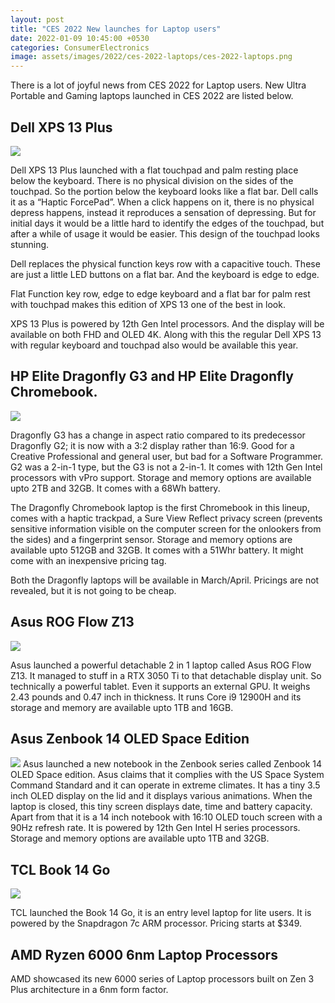 ```yaml
---
layout: post
title: "CES 2022 New launches for Laptop users"
date: 2022-01-09 10:45:00 +0530
categories: ConsumerElectronics
image: assets/images/2022/ces-2022-laptops/ces-2022-laptops.png
---
```


There is a lot of joyful news from CES 2022 for Laptop users. New Ultra
Portable and Gaming laptops launched in CES 2022 are listed below.

## Dell XPS 13 Plus

![](../../assets/images/2022/ces-2022-laptops/Dell-XPS-13-Plus.jpg)

Dell XPS 13 Plus launched with a flat touchpad and palm resting place below the
keyboard. There is no physical division on the sides of the touchpad. So the
portion below the keyboard looks like a flat bar. Dell calls it as a “Haptic
ForcePad”. When a click happens on it, there is no physical depress happens,
instead it reproduces a sensation of depressing. But for initial days it would
be a little hard to identify the edges of the touchpad, but after a while of
usage it would be easier. This design of the touchpad looks stunning.

Dell replaces the physical function keys row with a capacitive touch. These are
just a little LED buttons on a flat bar. And the keyboard is edge to edge.

Flat Function key row, edge to edge keyboard and a flat bar for palm rest with
touchpad makes this edition of XPS 13 one of the best in look.

XPS 13 Plus is powered by 12th Gen Intel processors. And the display will be
available on both FHD and OLED 4K. Along with this the regular Dell XPS 13 with
regular keyboard and touchpad also would be available this year.

## HP Elite Dragonfly G3 and HP Elite Dragonfly Chromebook.

![](../../assets/images/2022/ces-2022-laptops/HP-Elite-Dragonfly-G3.jpg)

Dragonfly G3 has a change in aspect ratio compared to its predecessor Dragonfly
G2; it is now with a 3:2 display rather than 16:9. Good for a Creative
Professional and general user, but bad for a Software Programmer. G2 was a
2-in-1 type, but the G3 is not a 2-in-1. It comes with 12th Gen Intel processors
with vPro support. Storage and memory options are available upto 2TB and 32GB.
It comes with a 68Wh battery.

The Dragonfly Chromebook laptop is the first Chromebook in this lineup, comes
with a haptic trackpad, a Sure View Reflect privacy screen (prevents sensitive
information visible on the computer screen for the onlookers from the sides)
and a fingerprint sensor. Storage and memory options are available upto 512GB
and 32GB. It comes with a 51Whr battery. It might come with an inexpensive
pricing tag.

Both the Dragonfly laptops will be available in March/April. Pricings are not
revealed, but it is not going to be cheap.

## Asus ROG Flow Z13

![](../../assets/images/2022/ces-2022-laptops/Asus-ROG-Flow-Z13.jpg)

Asus launched a powerful detachable 2 in 1 laptop called Asus ROG Flow Z13. It
managed to stuff in a RTX 3050 Ti to that detachable display unit. So
technically a powerful tablet. Even it supports an external GPU. It weighs 2.43
pounds and 0.47 inch in thickness. It runs Core i9 12900H and its storage and
memory are available upto 1TB and 16GB.

## Asus Zenbook 14 OLED Space Edition

![](../../assets/images/2022/ces-2022-laptops/Asus-14-OLED-Space-Edition.png)
Asus launched a new notebook in the Zenbook series called Zenbook 14 OLED Space
edition. Asus claims that it complies with the US Space System Command Standard
and it can operate in extreme climates. It has a tiny 3.5 inch OLED display on
the lid and it displays various animations. When the laptop is closed, this tiny
screen displays date, time and battery capacity. Apart from that it is a 14 inch
notebook with 16:10 OLED touch screen with a 90Hz refresh rate. It is powered by
12th Gen Intel H series processors. Storage and memory options are available
upto 1TB and 32GB.

## TCL Book 14 Go

![](../../assets/images/2022/ces-2022-laptops/tcl-book-14-go.jpeg)

TCL launched the Book 14 Go, it is an entry level laptop for lite users. It is
powered by the Snapdragon 7c ARM processor. Pricing starts at $349.

## AMD Ryzen 6000 6nm Laptop Processors
AMD showcased its new 6000 series of Laptop processors built on Zen 3 Plus
architecture in a 6nm form factor.

